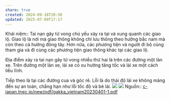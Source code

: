 ```yaml
---
share: true
created: 2024-09-18T20:50
updated: 2025-07-09T17:17
---
```

Khái niệm:: 
Tai nạn gây tử vong chủ yếu xảy ra tại và xung quanh các giao lộ. Giao lộ là nơi mà giao thông không chỉ lưu thông theo hướng bắc nam mà còn theo cả hướng đông tây. Hơn nữa, các phương tiện và người đi bộ cùng tham gia và đi cùng các phương tiện giao thông khác tại các giao lộ.

Địa điểm xảy ra tai nạn gây tử vong nhiều thứ hai là trên các đường một làn xe. Trên đường một làn xe, lái xe có xu hướng tăng tốc và lái xe một cách liều lĩnh.

Tiếp theo là tại các đường cua và góc rẽ. Lỗi là do thái độ lái xe không màng đến sự an toàn, chẳng hạn như lỗi tốc độ và bẻ lái.
![](https://i.imgur.com/KNVTV4w.png)
![](https://i.imgur.com/2jkhA2Q.png)
Nguồn:: [c-japan.tnec.jp/new/pdf/gakka\_vietnam20230401-1.pdf](https://c-japan.tnec.jp/new/pdf/gakka_vietnam20230401-1.pdf)
